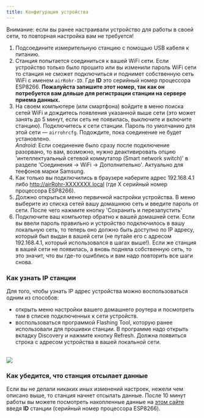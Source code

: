 ```yaml
---
title: Конфигурация устройства
---
```

Внимание: если вы ранее настраивали устройство для работы в своей сети, то повторная настройка вам не требуется!

1. Подсоедините измерительную станцию с помощью USB кабеля к питанию.
2. Станция попытается соединиться к вашей WiFi сети. Если устройство только было прошито или вы изменили пароль WiFi сети то станция не сможет подключиться  и поднимет собственную сеть WiFi с именем `airRohr-ID`. Где **ID** это серийный номер процессора ESP8266. **Пожалуйста запишите этот номер, так как он потребуется вам дляьше для регистрации станции на сервере приема данных.**
3. На своем компьютере (или смартфона) войдите в меню поиска сетей WiFi и дождитесь появления указанной выше сети (это может занять до 5 минут, если сеть не появилась, выключите и включите станцию). Подключитесь к сети станции. Пароль по умолчанию для этой сети — `airrohrcfg`. Подождите, пока соединение не будет установлено.
   <br>*Android*: Если соединение было сразу после подключение разорвано, то вам, возможно, нужно деактивировать опцию 'интеллектуальный сетевой коммутатор (Smart network switch)' в разделе 'Соединения -> WiFi -> Дополнительно'. Актуально для теефонов марки Samsung.
4. Как только вы подключились в браузере наберите адрес 192.168.4.1 либо
   http://airRohr-ХХХХХХХ.local (где Х  серийный номер процессора ESP8266).
5. Должно открыться меню первичной настройки устройства. В меню выберите из списка сетей вашу домашнюю сеть и введите пароль от сети. После чего нажмите кнопку  'Сохранить и перезапустить'
6. Подключите ваш компьютер обратно к вашей домашней сети.
   Если вы ввели пароль правильно и устройство подключилось в вашу локальную сеть, то теперь оно должно быть доступно по IP адресу, который был выдан в вашей сети (не путайе его с адресом 192.168.4.1, который использовался в шагах выше!).
   Если же станция в вашей сети не появилась, а вновь подняла собственную сеть, то это значит, что вы где-то ошиблись и вам надо повторить все шаги снова.

### Как узнать IP станции

Для того, чтобы узнать IP адрес устройства можно воспользоваться одним из способов:
* открыть меню настройки вашего домашнего роутера и посмотреть там в списке подключенных к сети устройств.
* воспользоваться программой Flashing Tool, которую ранее использовали для прошивки станции. В программе надо открыть вкладку Discovery и нажмите кнопку Refresh. Должна появиться строка с адресом устройства в вашей локальной сети.

<br>

<img src="../docs/airrohr_config_initial.jpg" loading="lazy"/>
<br>

### Как убедится, что станция отсылает данные

Если вы не делали никаких иных изменений настроек, нежели чем описано выше, то станция начнет отсылать данные. После 10 минут работы вы можете посмотреть накопленные данные на [этом сайте](https://www.madavi.de/sensor/graph.php) введя **ID** станции (серийный номер процессора ESP8266).
